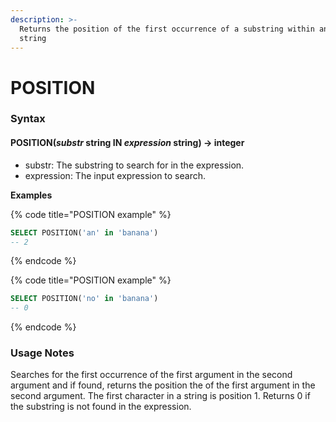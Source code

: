 ```yaml
---
description: >-
  Returns the position of the first occurrence of a substring within another
  string
---
```


# POSITION

### Syntax <a href="#syntax" id="syntax"></a>

#### POSITION(_substr_ string IN _expression_ string) → integer <a href="#positionsubstr-string-in-expression-string--integer" id="positionsubstr-string-in-expression-string--integer"></a>

* substr: The substring to search for in the expression.
* expression: The input expression to search.

**Examples**

{% code title="POSITION example" %}
```sql
SELECT POSITION('an' in 'banana')
-- 2
```
{% endcode %}

{% code title="POSITION example" %}
```sql
SELECT POSITION('no' in 'banana')
-- 0
```
{% endcode %}

### Usage Notes <a href="#usage-notes" id="usage-notes"></a>

Searches for the first occurrence of the first argument in the second argument and if found, returns the position the of the first argument in the second argument. The first character in a string is position 1. Returns 0 if the substring is not found in the expression.
